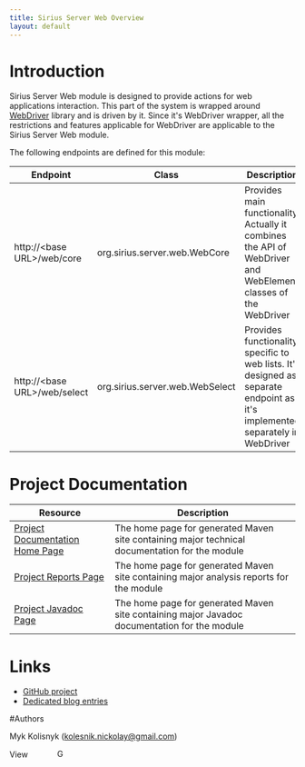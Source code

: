 ```yaml
---
title: Sirius Server Web Overview
layout: default
---
```


# Introduction

Sirius Server Web module is designed to provide actions for web applications interaction. This part of the system is wrapped around [WebDriver](http://docs.seleniumhq.org/projects/webdriver/) library and is driven by it. Since it's WebDriver wrapper, all the restrictions and features applicable for WebDriver are applicable to the Sirius Server Web module.

The following endpoints are defined for this module:

| Endpoint                       | Class                             | Description |
| ------------------------------ | --------------------------------- | ----------- |
| http://&lt;base URL&gt;/web/core     | org.sirius.server.web.WebCore     | Provides main functionality. Actually it combines the API of WebDriver and WebElement classes of the WebDriver |
| http://&lt;base URL&gt;/web/select   | org.sirius.server.web.WebSelect   | Provides functionality specific to web lists. It's designed as separate endpoint as it's implemented separately in WebDriver |

# Project Documentation

| Resource | Description |
| -------- | ----------- |
| [Project Documentation Home Page](/Sirius/sirius.server.web/index.html) | The home page for generated Maven site containing major technical documentation for the module |
| [Project Reports Page](/Sirius/sirius.server.web/project-reports.html) | The home page for generated Maven site containing major analysis reports for the module |
| [Project Javadoc Page](/Sirius/sirius.server.web/apidocs/index.html) | The home page for generated Maven site containing major Javadoc documentation for the module  |

# Links  

* [GitHub project](https://github.com/mkolisnyk/Sirius)
* [Dedicated blog entries](http://mkolisnyk.blogspot.com/search/label/Sirius)

#Authors

Myk Kolisnyk (kolesnik.nickolay@gmail.com) 

<a href="http://ua.linkedin.com/pub/mykola-kolisnyk/14/533/903"><img src="http://www.linkedin.com/img/webpromo/btn_profile_bluetxt_80x15.png" width="80" height="15" border="0" alt="View Mykola Kolisnyk's profile on LinkedIn"></a>
<a href="http://plus.google.com/108480514086204589709?prsrc=3" rel="publisher" style="text-decoration:none;">
<img src="http://ssl.gstatic.com/images/icons/gplus-16.png" alt="Google+" style="border:0;width:16px;height:16px;"/></a>
